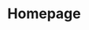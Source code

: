 ---
layout: layouts/pages/homepage.vto

hasCarousel: true

title: "Homepage"
description: "Klessens bouw voor al uw klussen"

metas:
  title: =title
  description: =description

menu:
  visible: true
  title: Home
  url: "/"
  order: 1

section_hero:
  block_title: "Klessens bouw"
  title: "Duurzaam vakwerk, zonder zorgen"

  video:
    mp4: "/uploads/hero-video.mp4"
  # youtube:
  #   id: "egZtPi_VVW4"
  #   start: 0
  #   mute: true
  #   loop: true
  #   controls: false
  #   branding: false

section_projects:
  block_title: "Projecten"
  title: "Bekijk een selectie van mijn werk"

section_services:
  block_title: "diensten"
  title: "Mijn expertise, uw voordeel"

section_about:
  block_title: "over KBT"
  title: "Leer mij kennen"
  body: "KBT is in 2007 ontstaan uit het (handmatig) verlijmen van kalkzandsteen elementen in de ruwbouw. Inmiddels verzorgt KBT graag uw klus of opdracht voor bedrijf en particulier."
  button:
    title: "Meer over kbt"
    url: "/over-mij"

  image: "/images/kbt-bus.webp"
  alt: "About image"

section_testimonials:
  block_title: "klant reviews"
  title: "Wat andere zeggen over mij"
---